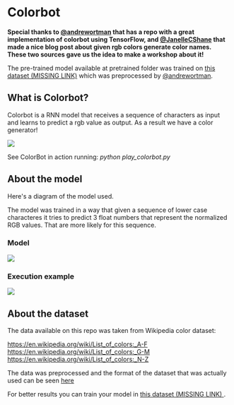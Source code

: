 # Colorbot

**Special thanks to [@andrewortman](https://github.com/andrewortman/colorbot/) that has a repo with a great implementation of colorbot using TensorFlow, and [@JanelleCShane](http://lewisandquark.tumblr.com/post/160776374467/new-paint-colors-invented-by-neural-network) that made a nice blog post about given rgb colors generate color names. These two sources gave us the idea to make a workshop about it!**

The pre-trained model available at pretrained folder was trained on [this dataset (MISSING LINK)]()
which was preprocessed by [@andrewortman](https://github.com/andrewortman/colorbot/).

## What is Colorbot?

Colorbot is a RNN model that receives a sequence of characters as input and learns to predict a rgb value as output. As a result we have a color generator!

![](https://github.com/mari-linhares/tensorflow-workshop/blob/master/code_samples/RNN/colorbot/imgs/model_gif.gif)

See ColorBot in action running: *python play_colorbot.py*


## About the model

Here's a diagram of the model used.

The model was trained in a way that given a sequence of lower case characteres
it tries to predict 3 float numbers that represent the normalized RGB values.
That are more likely for this sequence.

### Model

![](https://github.com/mari-linhares/tensorflow-workshop/blob/master/code_samples/RNN/colorbot/imgs/colorbot_model.png)

### Execution example

![](https://github.com/mari-linhares/tensorflow-workshop/blob/master/code_samples/RNN/colorbot/imgs/colorbot_execution.png)


## About the dataset

The data available on this repo was taken from Wikipedia color dataset:

https://en.wikipedia.org/wiki/List_of_colors:_A-F  
https://en.wikipedia.org/wiki/List_of_colors:_G-M  
https://en.wikipedia.org/wiki/List_of_colors:_N-Z

The data was preprocessed and the format of the dataset that was actually used
can be seen [here](https://github.com/mari-linhares/tensorflow-workshop/blob/master/code_samples/RNN/colorbot/data/test.csv)

For better results you can train your model in [this dataset (MISSING LINK) ]().

